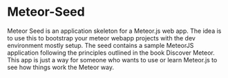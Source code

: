 Meteor-Seed
===========

Meteor Seed is an application skeleton for a Meteor.js web app. The idea is to use this to bootstrap your meteor webapp projects with the dev environment mostly setup. The seed contains a sample MeteorJS application following the principles outlined in the book Discover Meteor. This app is just a way for someone who wants to use or learn Meteor.js to see how things work the Meteor way.
